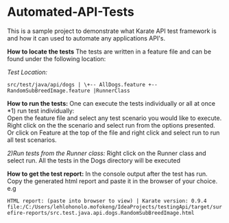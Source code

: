 # Automated-API-Tests
This is a sample project to demonstrate what Karate API test framework is and how it can used to automate any applications API's.  

**How to locate the tests**
The tests are written in a feature file and can be found under the following location: 
 
*Test Location:*
 
 `src/test/java/api/dogs
    |
     \+-- AllDogs.feature
      +-- RandomSubBreedImage.feature
    |RunnerClass`     
    
**How to run the tests:**
One can execute the tests individually or all at once
*1) run test individually:  
Open the feature file and select any test scenario you would like to execute. Right click on the the scenario and select run from the options presented. Or click on Feature at the top of the file and right click and select run to run all test scenarios.

*2)Run tests from the Runner class:*
Right click on the Runner class and select run. All the tests in the Dogs directory will be executed
		
**How to get the test report:**
In the console output after the test has run. Copy the generated html report and paste it in the browser of your choice. e.g

`HTML report: (paste into browser to view) | Karate version: 0.9.4`
`file:/C:/Users/lehlohonolo.mofokeng/IdeaProjects/testingApi/target/surefire-reports/src.test.java.api.dogs.RandomSubBreedImage.html`
